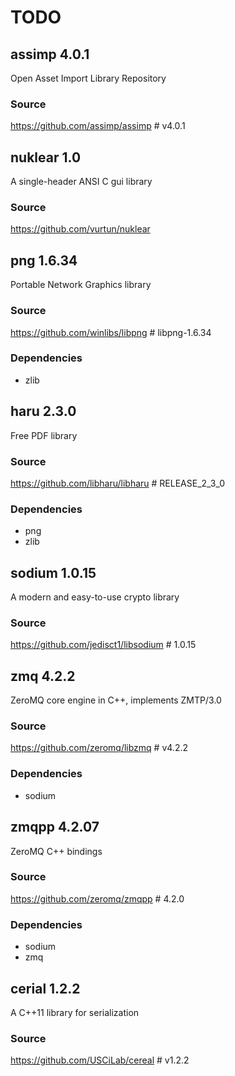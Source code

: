 # TODO

## assimp 4.0.1
Open Asset Import Library Repository
### Source
https://github.com/assimp/assimp # v4.0.1

## nuklear 1.0
A single-header ANSI C gui library  
### Source
https://github.com/vurtun/nuklear   

## png 1.6.34
Portable Network Graphics library 
### Source
https://github.com/winlibs/libpng # libpng-1.6.34
### Dependencies
- zlib

## haru 2.3.0
Free PDF library  
### Source
https://github.com/libharu/libharu # RELEASE_2_3_0  
### Dependencies
- png
- zlib

## sodium 1.0.15
A modern and easy-to-use crypto library  
### Source
https://github.com/jedisct1/libsodium # 1.0.15  

## zmq 4.2.2
ZeroMQ core engine in C++, implements ZMTP/3.0  
### Source
https://github.com/zeromq/libzmq # v4.2.2  
### Dependencies
- sodium

## zmqpp 4.2.07
ZeroMQ C++ bindings  
### Source
https://github.com/zeromq/zmqpp # 4.2.0  
### Dependencies
- sodium
- zmq

## cerial 1.2.2
A C++11 library for serialization  
### Source
https://github.com/USCiLab/cereal # v1.2.2
